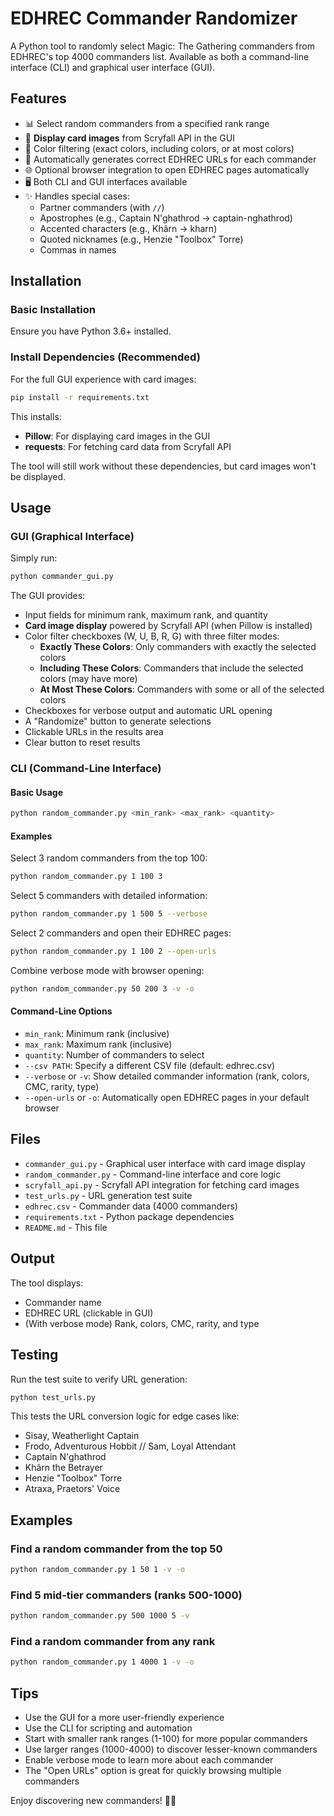 # EDHREC Commander Randomizer

A Python tool to randomly select Magic: The Gathering commanders from EDHREC's top 4000 commanders list. Available as both a command-line interface (CLI) and graphical user interface (GUI).

## Features

- 📊 Select random commanders from a specified rank range
- 🎨 **Display card images** from Scryfall API in the GUI
- 🎨 Color filtering (exact colors, including colors, or at most colors)
- 🔗 Automatically generates correct EDHREC URLs for each commander
- 🌐 Optional browser integration to open EDHREC pages automatically
- 🖥️ Both CLI and GUI interfaces available
- ✨ Handles special cases:
  - Partner commanders (with `//`)
  - Apostrophes (e.g., Captain N'ghathrod → captain-nghathrod)
  - Accented characters (e.g., Khârn → kharn)
  - Quoted nicknames (e.g., Henzie "Toolbox" Torre)
  - Commas in names

## Installation

### Basic Installation

Ensure you have Python 3.6+ installed.

### Install Dependencies (Recommended)

For the full GUI experience with card images:

```bash
pip install -r requirements.txt
```

This installs:
- **Pillow**: For displaying card images in the GUI
- **requests**: For fetching card data from Scryfall API

The tool will still work without these dependencies, but card images won't be displayed.

## Usage

### GUI (Graphical Interface)

Simply run:
```bash
python commander_gui.py
```

The GUI provides:
- Input fields for minimum rank, maximum rank, and quantity
- **Card image display** powered by Scryfall API (when Pillow is installed)
- Color filter checkboxes (W, U, B, R, G) with three filter modes:
  - **Exactly These Colors**: Only commanders with exactly the selected colors
  - **Including These Colors**: Commanders that include the selected colors (may have more)
  - **At Most These Colors**: Commanders with some or all of the selected colors
- Checkboxes for verbose output and automatic URL opening
- A "Randomize" button to generate selections
- Clickable URLs in the results area
- Clear button to reset results

### CLI (Command-Line Interface)

#### Basic Usage
```bash
python random_commander.py <min_rank> <max_rank> <quantity>
```

#### Examples

Select 3 random commanders from the top 100:
```bash
python random_commander.py 1 100 3
```

Select 5 commanders with detailed information:
```bash
python random_commander.py 1 500 5 --verbose
```

Select 2 commanders and open their EDHREC pages:
```bash
python random_commander.py 1 100 2 --open-urls
```

Combine verbose mode with browser opening:
```bash
python random_commander.py 50 200 3 -v -o
```

#### Command-Line Options

- `min_rank`: Minimum rank (inclusive)
- `max_rank`: Maximum rank (inclusive)
- `quantity`: Number of commanders to select
- `--csv PATH`: Specify a different CSV file (default: edhrec.csv)
- `--verbose` or `-v`: Show detailed commander information (rank, colors, CMC, rarity, type)
- `--open-urls` or `-o`: Automatically open EDHREC pages in your default browser

## Files

- `commander_gui.py` - Graphical user interface with card image display
- `random_commander.py` - Command-line interface and core logic
- `scryfall_api.py` - Scryfall API integration for fetching card images
- `test_urls.py` - URL generation test suite
- `edhrec.csv` - Commander data (4000 commanders)
- `requirements.txt` - Python package dependencies
- `README.md` - This file

## Output

The tool displays:
- Commander name
- EDHREC URL (clickable in GUI)
- (With verbose mode) Rank, colors, CMC, rarity, and type

## Testing

Run the test suite to verify URL generation:
```bash
python test_urls.py
```

This tests the URL conversion logic for edge cases like:
- Sisay, Weatherlight Captain
- Frodo, Adventurous Hobbit // Sam, Loyal Attendant
- Captain N'ghathrod
- Khârn the Betrayer
- Henzie "Toolbox" Torre
- Atraxa, Praetors' Voice

## Examples

### Find a random commander from the top 50
```bash
python random_commander.py 1 50 1 -v -o
```

### Find 5 mid-tier commanders (ranks 500-1000)
```bash
python random_commander.py 500 1000 5 -v
```

### Find a random commander from any rank
```bash
python random_commander.py 1 4000 1 -v -o
```

## Tips

- Use the GUI for a more user-friendly experience
- Use the CLI for scripting and automation
- Start with smaller rank ranges (1-100) for more popular commanders
- Use larger ranges (1000-4000) to discover lesser-known commanders
- Enable verbose mode to learn more about each commander
- The "Open URLs" option is great for quickly browsing multiple commanders

Enjoy discovering new commanders! 🎲✨
